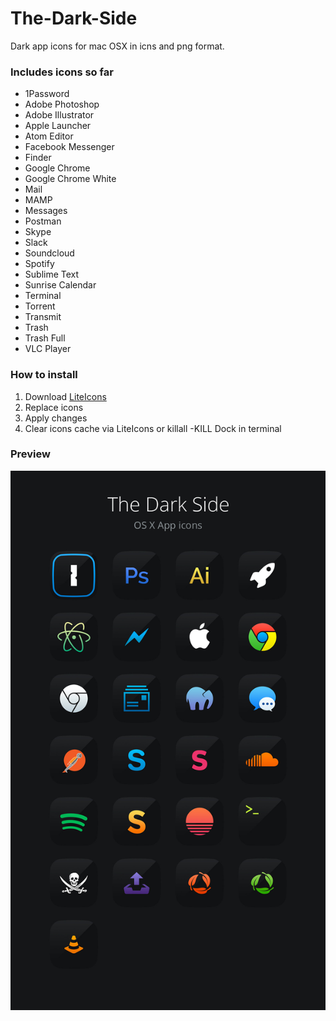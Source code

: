 # The-Dark-Side
Dark app icons for mac OSX in icns and png format.

### Includes icons so far
* 1Password
* Adobe Photoshop
* Adobe Illustrator
* Apple Launcher
* Atom Editor
* Facebook Messenger
* Finder
* Google Chrome
* Google Chrome White
* Mail
* MAMP
* Messages
* Postman
* Skype
* Slack
* Soundcloud
* Spotify
* Sublime Text
* Sunrise Calendar
* Terminal
* Torrent
* Transmit
* Trash
* Trash Full
* VLC Player

### How to install
1. Download [LiteIcons](http://www.freemacsoft.net/liteicon/)
2. Replace icons
3. Apply changes
4. Clear icons cache via LiteIcons or killall -KILL Dock in terminal

### Preview
![Preview](preview.jpg)
